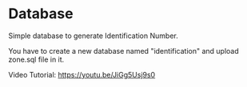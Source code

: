 # Database
Simple database to generate Identification Number.


You have to create a new database named "identification" and upload zone.sql file in it.

Video Tutorial: https://youtu.be/JiGg5Usj9s0

